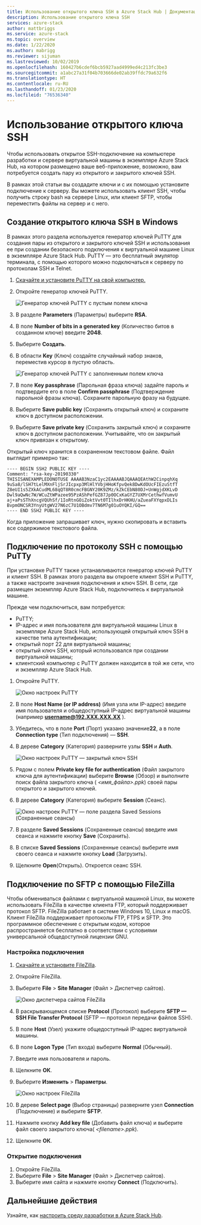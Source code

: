 ```yaml
---
title: Использование открытого ключа SSH в Azure Stack Hub | Документация Майкрософт
description: Использование открытого ключа SSH
services: azure-stack
author: mattbriggs
ms.service: azure-stack
ms.topic: overview
ms.date: 1/22/2020
ms.author: mabrigg
ms.reviewer: sijuman
ms.lastreviewed: 10/02/2019
ms.openlocfilehash: 160427b6cdef6bcb5927aad4999ed4c213fc3be3
ms.sourcegitcommit: a1abc27a31f04b703666de02ab39ffdc79a632f6
ms.translationtype: HT
ms.contentlocale: ru-RU
ms.lasthandoff: 01/23/2020
ms.locfileid: "76536340"
---
```

# <a name="use-an-ssh-public-key"></a>Использование открытого ключа SSH

Чтобы использовать открытое SSH-подключение на компьютере разработки и сервере виртуальной машины в экземпляре Azure Stack Hub, на котором размещено ваше веб-приложение, возможно, вам потребуется создать пару из открытого и закрытого ключей SSH. 

В рамках этой статьи вы создадите ключи и с их помощью установите подключение к серверу. Вы можете использовать клиент SSH, чтобы получить строку bash на сервере Linux, или клиент SFTP, чтобы переместить файлы на сервер и с него.

## <a name="create-an-ssh-public-key-on-windows"></a>Создание открытого ключа SSH в Windows

В рамках этого раздела используется генератор ключей PuTTY для создания пары из открытого и закрытого ключей SSH и использования ее при создании безопасного подключения к виртуальной машине Linux в экземпляре Azure Stack Hub. PuTTY — это бесплатный эмулятор терминала, с помощью которого можно подключаться к серверу по протоколам SSH и Telnet.

1. [Скачайте и установите PuTTY на свой компьютер.](https://www.chiark.greenend.org.uk/~sgtatham/putty/latest.html)

1. Откройте генератор ключей PuTTY.

    ![Генератор ключей PuTTY с пустым полем ключа](media/azure-stack-dev-start-howto-ssh-public-key/001-putty-key-gen-start.png)

1. В разделе **Parameters** (Параметры) выберите **RSA**.

1. В поле **Number of bits in a generated key** (Количество битов в созданном ключе) введите **2048**.  

1. Выберите **Создать**.

1. В области **Key** (Ключ) создайте случайный набор знаков, переместив курсор в пустую область.

    ![Генератор ключей PuTTY с заполненным полем ключа](media/azure-stack-dev-start-howto-ssh-public-key/002-putty-key-gen-result.png)

1. В поле **Key passphrase** (Парольная фраза ключа) задайте пароль и подтвердите его в поле **Confirm passphrase** (Подтверждение парольной фразы ключа). Сохраните парольную фразу на будущее.

1. Выберите **Save public key** (Сохранить открытый ключ) и сохраните ключ в доступном расположении.

1. Выберите **Save private key** (Сохранить закрытый ключ) и сохраните ключ в доступном расположении. Учитывайте, что он закрытый ключ привязан к открытому.

Открытый ключ хранится в сохраненном текстовом файле. Файл выглядит примерно так:

```text  
---- BEGIN SSH2 PUBLIC KEY ----
Comment: "rsa-key-20190330"
THISISANEXAMPLEDONOTUSE AAAAB3NzaC1yc2EAAAABJQAAAQEAthW2CinpqhXq
9uSa8/lSH7tLelMXnFljSrJIcpxp3MlHlYVbjHHoKfpvQek8DwKdOUcFIEzuStfT
Z8eUI1s5ZXkACudML68qQT8R0cmcFBGNY20K9ZMz/kZkCEbN80DJ+UnWgjdXKLvD
Dwl9aQwNc7W/WCuZtWPazee95PzAShPefGZ87Jp0OCxKaGYZ7UXMrCethwfVumvU
aj+aPsSThXncgVQUhSf/1IoRtnGOiZoktVvt0TIlhxDrHKHU/aZueaFXYqpxDLIs
BvpmONCSR3YnyUtgWV27N6zC7U1OBdmv7TN6M7g01uOYQKI/GQ==
---- END SSH2 PUBLIC KEY ----
```

Когда приложение запрашивает ключ, нужно скопировать и вставить все содержимое текстового файла.

## <a name="connect-with-ssh-by-using-putty"></a>Подключение по протоколу SSH с помощью PuTTy

При установке PuTTY также устанавливаются генератор ключей PuTTY и клиент SSH. В рамках этого раздела вы откроете клиент SSH и PuTTY, а также настроите значения подключения и ключ SSH. В сети, где размещен экземпляр Azure Stack Hub, подключитесь к виртуальной машине.

Прежде чем подключиться, вам потребуется:
- PuTTY;
- IP-адрес и имя пользователя для виртуальной машины Linux в экземпляре Azure Stack Hub, использующей открытый ключ SSH в качестве типа аутентификации;
- открытый порт 22 для виртуальной машины;
- открытый ключ SSH, который использовался при создании виртуальной машины;
- клиентский компьютер с PuTTY должен находится в той же сети, что и экземпляр Azure Stack Hub.

1. Откройте PuTTY.

    ![Окно настроек PuTTY](media/azure-stack-dev-start-howto-ssh-public-key/002-putty-connect.png)

2. В поле **Host Name (or IP address)** (Имя узла или IP-адрес) введите имя пользователя и общедоступный IP-адрес виртуальной машины (например **username@192.XXX.XXX.XX** ). 
3. Убедитесь, что в поле **Port** (Порт) указано значение**22**, а в поле **Connection type** (Тип подключения) — **SSH**.
4. В дереве **Category** (Категория) разверните узлы **SSH** и **Auth**.

    ![Окно настроек PuTTY — закрытый ключ SSH](media/azure-stack-dev-start-howto-ssh-public-key/002-putty-set-private-key.png)

5. Рядом с полем **Private key file for authentication** (Файл закрытого ключа для аутентификации) выберите **Browse** (Обзор) и выполните поиск файла закрытого ключа ( *\<имя_файла>.ppk*) своей пары открытого и закрытого ключей.
6. В дереве **Category** (Категория) выберите **Session** (Сеанс).

    ![Окно настроек PuTTY — поле раздела Saved Sessions (Сохраненные сеансы)](media/azure-stack-dev-start-howto-ssh-public-key/003-puTTY-save-session.png)

7. В разделе **Saved Sessions** (Сохраненные сеансы) введите имя сеанса и нажмите кнопку **Save** (Сохранить).
8. В списке **Saved Sessions** (Сохраненные сеансы) выберите имя своего сеанса и нажмите кнопку **Load** (Загрузить).
9. Щелкните **Open**(Открыть). Откроется сеанс SSH.

## <a name="connect-with-sftp-with-filezilla"></a>Подключение по SFTP с помощью FileZilla

Чтобы обмениваться файлами с виртуальной машиной Linux, вы можете использовать FileZilla в качестве клиента FTP, который поддерживает протокол SFTP. FileZilla работает в системе Windows 10, Linux и macOS. Клиент FileZilla поддерживает протоколы FTP, FTPS и SFTP. Это программное обеспечение с открытым кодом, которое распространяется бесплатно в соответствии с условиями универсальной общедоступной лицензии GNU.

### <a name="set-your-connection"></a>Настройка подключения

1. [Скачайте и установите FileZilla](https://filezilla-project.org/download.php).
1. Откройте FileZilla.
1. Выберите **File** > **Site Manager** (Файл > Диспетчер сайтов).

    ![Окно диспетчера сайтов FileZilla](media/azure-stack-dev-start-howto-ssh-public-key/005-filezilla-file-manager.png)

1. В раскрывающемся списке **Protocol** (Протокол) выберите **SFTP — SSH File Transfer Protocol** (SFTP — протокол передачи файлов SSH).
1. В поле **Host** (Узел) укажите общедоступный IP-адрес виртуальной машины.
1. В поле **Logon Type** (Тип входа) выберите **Normal** (Обычный).
1. Введите имя пользователя и пароль.
1. Щелкните **ОК**.
1. Выберите **Изменить** > **Параметры**.

    ![Окно настроек FileZilla](media/azure-stack-dev-start-howto-ssh-public-key/006-filezilla-add-private-key.png)

1. В дереве **Select page** (Выбор страницы) разверните узел **Connection** (Подключение) и выберите **SFTP**.
1. Нажмите кнопку **Add key file** (Добавить файл ключа) и выберите файл своего закрытого ключа( *\<filename>.ppk*).
1. Щелкните **ОК**.

### <a name="open-your-connection"></a>Открытие подключения

1. Откройте FileZilla.
1. Выберите **File** > **Site Manager** (Файл > Диспетчер сайтов).
1. Выберите имя сайта и нажмите кнопку **Connect** (Подключить).

## <a name="next-steps"></a>Дальнейшие действия

Узнайте, как [настроить среду разработки в Azure Stack Hub](azure-stack-dev-start.md).
